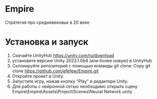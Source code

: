 # Empire
 Стратегия про средневековье в 20 веке
# Установка и запуск
1. Скачайте UnityHub https://unity.com/ru/download
2.  установите версию Unity 2023.1.0b4 (или более новую) в UnityHub
3.  Склонируйте репозиторий с помощью команды git clone: 
Copy git clone https://github.com/efefew/Empire.git
4.  Откройте проект в Unity.
5.  Запустите игру, нажав кнопку "Play" в редакторе Unity.
6.  Для работы с нейронной сетью необходимо открыть сцену Empire\Empire\Assets\Project\Scenes\Neural Network.unity
